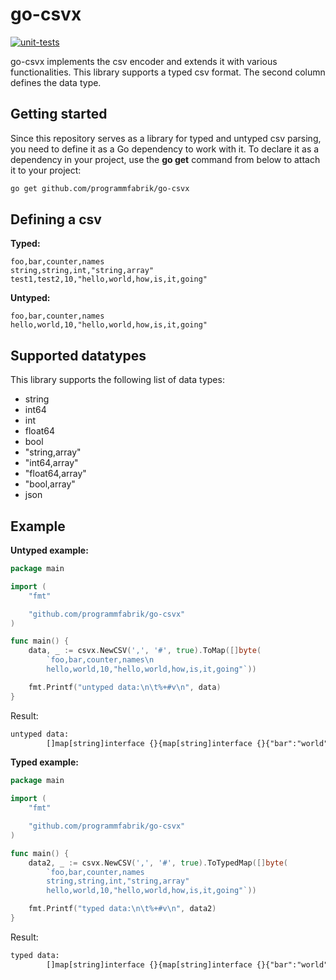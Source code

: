 # go-csvx

[![unit-tests](https://github.com/programmfabrik/go-csvx/actions/workflows/tests.yml/badge.svg)](https://github.com/programmfabrik/go-csvx/actions/workflows/tests.yml)

go-csvx implements the csv encoder and extends it with various functionalities. This library supports a typed csv format. The second column defines the data type.

## Getting started

Since this repository serves as a library for typed and untyped csv parsing, you need to define it as a Go dependency to work with it. To declare it as a dependency in your project, use the **go get** command from below to attach it to your project:

```bash
go get github.com/programmfabrik/go-csvx
```

## Defining a csv

**Typed:**

```csv
foo,bar,counter,names
string,string,int,"string,array"
test1,test2,10,"hello,world,how,is,it,going"
```

**Untyped:**

```csv
foo,bar,counter,names
hello,world,10,"hello,world,how,is,it,going"
```

## Supported datatypes

This library supports the following list of data types:

- string
- int64
- int
- float64
- bool
- "string,array"
- "int64,array"
- "float64,array"
- "bool,array"
- json

## Example

**Untyped example:**

```go
package main

import (
    "fmt"

    "github.com/programmfabrik/go-csvx"
)

func main() {
    data, _ := csvx.NewCSV(',', '#', true).ToMap([]byte(
        `foo,bar,counter,names\n
        hello,world,10,"hello,world,how,is,it,going"`))

    fmt.Printf("untyped data:\n\t%+#v\n", data)
}

```

Result:

```txt
untyped data:
        []map[string]interface {}{map[string]interface {}{"bar":"world", "counter":"10", "foo":"hello", "names":"hello,world,how,is,it,going"}}
```

**Typed example:**

```go
package main

import (
    "fmt"

    "github.com/programmfabrik/go-csvx"
)

func main() {
    data2, _ := csvx.NewCSV(',', '#', true).ToTypedMap([]byte(
        `foo,bar,counter,names
        string,string,int,"string,array"
        hello,world,10,"hello,world,how,is,it,going"`))

    fmt.Printf("typed data:\n\t%+#v\n", data2)
}

```

Result:

```txt
typed data:
        []map[string]interface {}{map[string]interface {}{"bar":"world", "counter":10, "foo":"hello", "names":[]string{"hello", "world", "how", "is", "it", "going"}}}
```
